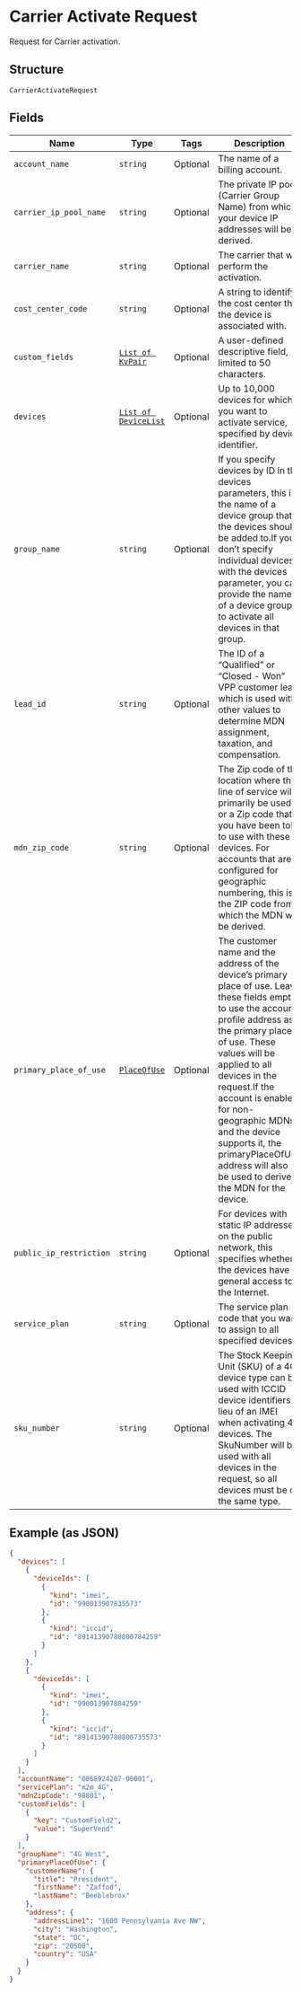 
# Carrier Activate Request

Request for Carrier activation.

## Structure

`CarrierActivateRequest`

## Fields

| Name | Type | Tags | Description |
|  --- | --- | --- | --- |
| `account_name` | `string` | Optional | The name of a billing account. |
| `carrier_ip_pool_name` | `string` | Optional | The private IP pool (Carrier Group Name) from which your device IP addresses will be derived. |
| `carrier_name` | `string` | Optional | The carrier that will perform the activation. |
| `cost_center_code` | `string` | Optional | A string to identify the cost center that the device is associated with. |
| `custom_fields` | [`List of KvPair`](../../doc/models/kv-pair.md) | Optional | A user-defined descriptive field, limited to 50 characters. |
| `devices` | [`List of DeviceList`](../../doc/models/device-list.md) | Optional | Up to 10,000 devices for which you want to activate service, specified by device identifier. |
| `group_name` | `string` | Optional | If you specify devices by ID in the devices parameters, this is the name of a device group that the devices should be added to.If you don’t specify individual devices with the devices parameter, you can provide the name of a device group to activate all devices in that group. |
| `lead_id` | `string` | Optional | The ID of a “Qualified” or “Closed - Won” VPP customer lead, which is used with other values to determine MDN assignment, taxation, and compensation. |
| `mdn_zip_code` | `string` | Optional | The Zip code of the location where the line of service will primarily be used, or a Zip code that you have been told to use with these devices. For accounts that are configured for geographic numbering, this is the ZIP code from which the MDN will be derived. |
| `primary_place_of_use` | [`PlaceOfUse`](../../doc/models/place-of-use.md) | Optional | The customer name and the address of the device’s primary place of use. Leave these fields empty to use the account profile address as the primary place of use. These values will be applied to all devices in the request.If the account is enabled for non-geographic MDNs and the device supports it, the primaryPlaceOfUse address will also be used to derive the MDN for the device. |
| `public_ip_restriction` | `string` | Optional | For devices with static IP addresses on the public network, this specifies whether the devices have general access to the Internet. |
| `service_plan` | `string` | Optional | The service plan code that you want to assign to all specified devices. |
| `sku_number` | `string` | Optional | The Stock Keeping Unit (SKU) of a 4G device type can be used with ICCID device identifiers in lieu of an IMEI when activating 4G devices. The SkuNumber will be used with all devices in the request, so all devices must be of the same type. |

## Example (as JSON)

```json
{
  "devices": [
    {
      "deviceIds": [
        {
          "kind": "imei",
          "id": "990013907835573"
        },
        {
          "kind": "iccid",
          "id": "89141390780800784259"
        }
      ]
    },
    {
      "deviceIds": [
        {
          "kind": "imei",
          "id": "990013907884259"
        },
        {
          "kind": "iccid",
          "id": "89141390780800735573"
        }
      ]
    }
  ],
  "accountName": "0868924207-00001",
  "servicePlan": "m2m_4G",
  "mdnZipCode": "98801",
  "customFields": [
    {
      "key": "CustomField2",
      "value": "SuperVend"
    }
  ],
  "groupName": "4G West",
  "primaryPlaceOfUse": {
    "customerName": {
      "title": "President",
      "firstName": "Zaffod",
      "lastName": "Beeblebrox"
    },
    "address": {
      "addressLine1": "1600 Pennsylvania Ave NW",
      "city": "Washington",
      "state": "DC",
      "zip": "20500",
      "country": "USA"
    }
  }
}
```

